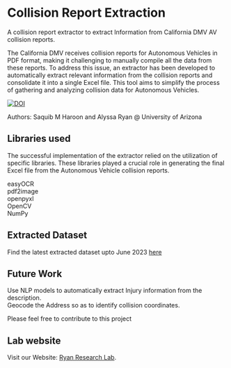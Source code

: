 # Collision Report Extraction
A collision report extractor to extract Information from California DMV AV collision reports. 

The California DMV receives collision reports for Autonomous Vehicles in PDF format, making it challenging to manually compile all the data from these reports. To address this issue, an extractor has been developed to automatically extract relevant information from the collision reports and consolidate it into a single Excel file. This tool aims to simplify the process of gathering and analyzing collision data for Autonomous Vehicles.

[![DOI](https://zenodo.org/badge/658437595.svg)](https://zenodo.org/badge/latestdoi/658437595)


Authors: Saquib M Haroon and Alyssa Ryan @ University of Arizona
## Libraries used
The successful implementation of the extractor relied on the utilization of specific libraries. These libraries played a crucial role in generating the final Excel file from the Autonomous Vehicle collision reports.  

easyOCR  
pdf2image  
openpyxl  
OpenCV  
NumPy 

## Extracted Dataset
Find the latest extracted dataset upto June 2023 [here](Cal_DMV_AV_Dataset_2019+.xlsx)

## Future Work

Use NLP models to automatically extract Injury information from the description.  
Geocode the Address so as to identify collision coordinates.

Please feel free to contribute to this project

## Lab website
Visit our Website: [Ryan Research Lab](https://www.alyssaryan.co).  

